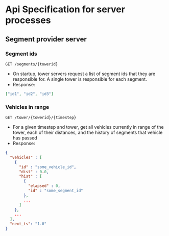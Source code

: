 # Api Specification for server processes

## Segment provider server

### Segment ids
`GET /segments/{towerid}`
- On startup, tower servers request a list of segment ids that they are responsible for. A single tower is responsible for each segment.
- Response:
```json
["id1", "id2", "id3"]
```

### Vehicles in range
`GET /tower/{towerid}/{timestep}`
- For a given timestep and tower, get all vehicles currently in range of the tower, each of their distances, and the history of segments that vehicle has passed
- Response:
```json
{
  "vehicles" : [
    {
      "id" : "some_vehicle_id",
      "dist" : 0.0,
      "hist" : [
        {
          "elapsed" : 0,
          "id" : "some_segment_id"
        },
        ...
      ]
    },
    ...
  ],
  "next_ts": "1.0"
}
```
